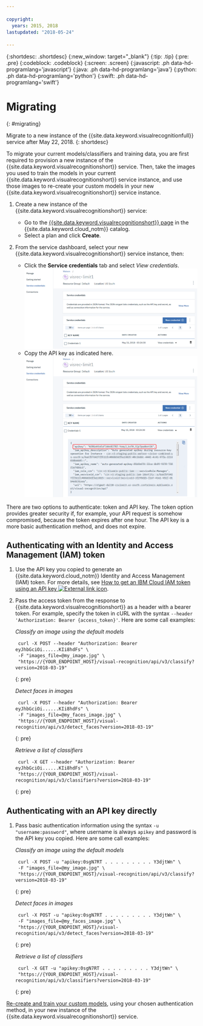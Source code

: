 ```yaml
---

copyright:
  years: 2015, 2018
lastupdated: "2018-05-24"

---
```


{:shortdesc: .shortdesc}
{:new_window: target="_blank"}
{:tip: .tip}
{:pre: .pre}
{:codeblock: .codeblock}
{:screen: .screen}
{:javascript: .ph data-hd-programlang='javascript'}
{:java: .ph data-hd-programlang='java'}
{:python: .ph data-hd-programlang='python'}
{:swift: .ph data-hd-programlang='swift'}

# Migrating
{: #migrating}

Migrate to a new instance of the {{site.data.keyword.visualrecognitionfull}} service after May 22, 2018.
{: shortdesc}

To migrate your current models/classifiers and training data, you are first required to provision a new instance of the {{site.data.keyword.visualrecognitionshort}} service. Then, take the images you used to train the models in your current {{site.data.keyword.visualrecognitionshort}} service instance, and use those images to re-create your custom models in your new {{site.data.keyword.visualrecognitionshort}} service instance.

1.  Create a new instance of the {{site.data.keyword.visualrecognitionshort}} service:
      - Go to the [{{site.data.keyword.visualrecognitionshort}} page](https://console.bluemix.net/catalog/services/visual-recognition) in the {{site.data.keyword.cloud_notm}} catalog.
      - Select a plan and click **Create**.

1.  From the service dashboard, select your new {{site.data.keyword.visualrecognitionshort}} service instance, then:
     - Click the **Service credentials** tab and select *View credentials*.
     ![Service credentials tab](images/apikey1.png)
     - Copy the API key as indicated here.
     ![Service credentials tab](images/apikey2.png)

There are two options to authenticate: token and API key. The token option provides greater security if, for example, your API request is somehow compromised, because the token expires after one hour. The API key is a more basic authentication method, and does not expire.

## Authenticating with an Identity and Access Management (IAM) token

1.  Use the API key you copied to generate an {{site.data.keyword.cloud_notm}} Identity and Access Management (IAM) token. For more details, see [How to get an IBM Cloud IAM token using an API key ![External link icon](../../icons/launch-glyph.svg "External link icon")](/docs/iam/apikey_iamtoken.html).

1.  Pass the access token from the response to {{site.data.keyword.visualrecognitionshort}} as a header with a bearer token. For example, specify the token in cURL with the syntax `--header 'Authorization: Bearer {access_token}'`.  Here are some call examples:

    *Classify an image using the default models*

    ``` curl
     curl -X POST --header "Authorization: Bearer eyJhbGciOi......KIi8hdFs" \
     -F "images_file=@my_image.jpg" \
     "https://{YOUR_ENDPOINT_HOST}/visual-recognition/api/v3/classify?version=2018-03-19"
    ```

    {: pre}

    *Detect faces in images*

    ``` curl
     curl -X POST --header "Authorization: Bearer eyJhbGciOi......KIi8hdFs" \
     -F "images_file=@my_faces_image.jpg" \
     "https://{YOUR_ENDPOINT_HOST}/visual-recognition/api/v3/detect_faces?version=2018-03-19"
    ```

    {: pre}

    *Retrieve a list of classifiers*

    ``` curl
     curl -X GET --header "Authorization: Bearer eyJhbGciOi......KIi8hdFs" \
     "https://{YOUR_ENDPOINT_HOST}/visual-recognition/api/v3/classifiers?version=2018-03-19"
    ```

    {: pre}

## Authenticating with an API key directly

1.  Pass basic authentication information using the syntax `-u "username:password"`, where username is always `apikey` and password is the API key you copied. Here are some call examples:

    *Classify an image using the default models*

    ``` curl
     curl -X POST -u "apikey:0sgN7RT . . . . . . . . . Y3djtWn" \
     -F "images_file=@my_image.jpg" \
     "https://{YOUR_ENDPOINT_HOST}/visual-recognition/api/v3/classify?version=2018-03-19"
    ```

    {: pre}

    *Detect faces in images*

    ``` curl
     curl -X POST -u "apikey:0sgN7RT . . . . . . . . . Y3djtWn" \
     -F "images_file=@my_faces_image.jpg" \
     "https://{YOUR_ENDPOINT_HOST}/visual-recognition/api/v3/detect_faces?version=2018-03-19"
    ```

    {: pre}

    *Retrieve a list of classifiers*

    ``` curl
     curl -X GET -u "apikey:0sgN7RT . . . . . . . . . Y3djtWn" \
     "https://{YOUR_ENDPOINT_HOST}/visual-recognition/api/v3/classifiers?version=2018-03-19"
    ```

    {: pre}


[Re-create and train your custom models](tutorial-custom-classifier.html#creating-a-custom-model), using your chosen authentication method, in your new instance of the {{site.data.keyword.visualrecognitionshort}} service.
